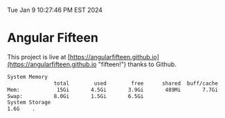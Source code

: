 Tue Jan  9 10:27:46 PM EST 2024

# Angular Fifteen


This project is live at [https://angularfifteen.github.io](https://angularfifteen.github.io "fifteen!") thanks to Github.

```bash
System Memory
               total        used        free      shared  buff/cache   available
Mem:            15Gi       4.5Gi       3.9Gi       489Mi       7.7Gi        10Gi
Swap:          8.0Gi       1.5Gi       6.5Gi
System Storage
1.6G	.
```
```bash
